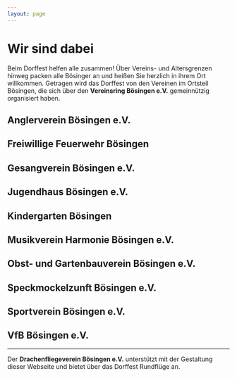 ```yaml
---
layout: page
---
```


# Wir sind dabei

Beim Dorffest helfen alle zusammen! Über Vereins- und Altersgrenzen hinweg packen alle Bösinger an und heißen Sie herzlich in ihrem Ort willkommen. Getragen wird das Dorffest von den Vereinen im Ortsteil Bösingen, die sich über den **Vereinsring Bösingen e.V.** gemeinnützig organisiert haben.


## Anglerverein Bösingen e.V.

## Freiwillige Feuerwehr Bösingen

## Gesangverein Bösingen e.V.

## Jugendhaus Bösingen e.V.

## Kindergarten Bösingen

## Musikverein Harmonie Bösingen e.V.

## Obst- und Gartenbauverein Bösingen e.V.

## Speckmockelzunft Bösingen e.V.

## Sportverein Bösingen e.V.

## VfB Bösingen e.V.


---

Der **Drachenfliegeverein Bösingen e.V.** unterstützt mit der Gestaltung dieser Webseite und bietet über das Dorffest Rundflüge an.

